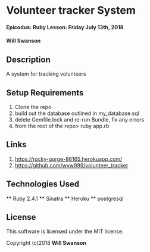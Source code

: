# Volunteer tracker System

#### Epicodus: Ruby Lesson: Friday July 13th, 2018

#### Will Swanson

## Description

A system for tracking volunteers

## Setup Requirements

1. Clone the repo
1. build out the database outlined in my_database.sql
1. delete Gemfile.lock and re-run Bundle, fix any errors
1. from the root of the repo> ruby app.rb

## Links

1. https://rocky-gorge-86165.herokuapp.com/ 
1. https://github.com/wvw999/volunteer_tracker

## Technologies Used

** Ruby 2.4.1
** Sinatra
** Heroku
** postgresql

## License

This software is licensed under the MIT license.

Copyright (c)2018 **Will Swanson**
